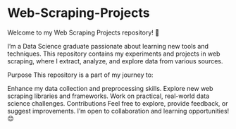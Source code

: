 # Web-Scraping-Projects
Welcome to my Web Scraping Projects repository! 👋

I’m a Data Science graduate passionate about learning new tools and techniques. This repository contains my experiments and projects in web scraping, where I extract, analyze, and explore data from various sources.

Purpose
This repository is a part of my journey to:

Enhance my data collection and preprocessing skills.
Explore new web scraping libraries and frameworks.
Work on practical, real-world data science challenges.
Contributions
Feel free to explore, provide feedback, or suggest improvements. I’m open to collaboration and learning opportunities! 😊
